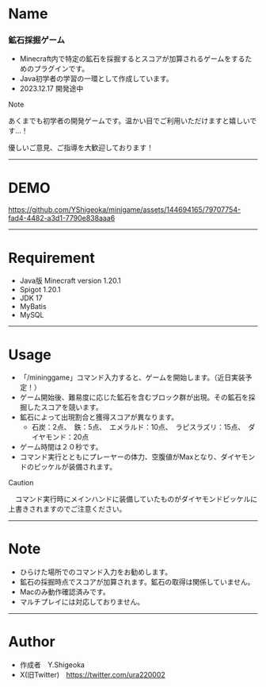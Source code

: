 # Name
 
### 鉱石採掘ゲーム

* Minecraft内で特定の鉱石を採掘するとスコアが加算されるゲームをするためのプラグインです。
* Java初学者の学習の一環として作成しています。
* 2023.12.17 開発途中

> [!NOTE]
> 
> あくまでも初学者の開発ゲームです。温かい目でご利用いただけますと嬉しいです…！
> 
> 優しいご意見、ご指導を大歓迎しております！
> 

---

# DEMO



https://github.com/YShigeoka/minigame/assets/144694165/79707754-fad4-4482-a3d1-7790e838aaa6



---

# Requirement

* Java版 Minecraft version 1.20.1
* Spigot 1.20.1
* JDK 17
* MyBatis
* MySQL

---

# Usage

* 「/mininggame」コマンド入力すると、ゲームを開始します。（近日実装予定！）
* ゲーム開始後、難易度に応じた鉱石を含むブロック群が出現。その鉱石を採掘したスコアを競います。
* 鉱石によって出現割合と獲得スコアが異なります。
  * 石炭：2点、　鉄：5点、　エメラルド：10点、　ラピスラズリ：15点、　ダイヤモンド：20点
* ゲーム時間は２０秒です。
* コマンド実行とともにプレーヤーの体力、空腹値がMaxとなり、ダイヤモンドのピッケルが装備されます。
> [!CAUTION]
>　コマンド実行時にメインハンドに装備していたものがダイヤモンドピッケルに上書きされますのでご注意ください。

---

#  Note
* ひらけた場所でのコマンド入力をお勧めします。
* 鉱石の採掘時点でスコアが加算されます。鉱石の取得は関係していません。
* Macのみ動作確認済みです。
* マルチプレイには対応しておりません。


---

# Author
 
* 作成者　Y.Shigeoka
* X(旧Twitter)　https://twitter.com/ura220002
